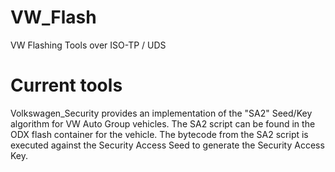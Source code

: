 # VW_Flash
VW Flashing Tools over ISO-TP / UDS

# Current tools
Volkswagen_Security provides an implementation of the "SA2" Seed/Key algorithm for VW Auto Group vehicles. The SA2 script can be found in the ODX flash container for the vehicle. The bytecode from the SA2 script is executed against the Security Access Seed to generate the Security Access Key.

